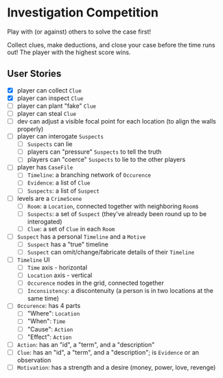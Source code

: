 # Investigation Competition

Play with (or against) others to solve the case first!

Collect clues, make deductions, and close your case before the time runs out! The player with the highest score wins.

## User Stories

- [x] player can collect `Clue`
- [x] player can inspect `Clue`
- [ ] player can plant "fake" `Clue`
- [ ] player can steal `Clue`
- [ ] dev can adjust a visible focal point for each location (to align the walls properly)
- [ ] player can interogate `Suspects`
  - [ ] `Suspects` can lie
  - [ ] players can "pressure" `Suspects` to tell the truth
  - [ ] players can "coerce" `Suspects` to lie to the other players
- [ ] player has `CaseFile`
  - [ ] `Timeline`: a branching network of `Occurence`
  - [ ] `Evidence`: a list of `Clue`
  - [ ] `Suspects`: a list of `Suspect`
- [ ] levels are a `CrimeScene`
  - [ ] `Room`: a `Location`, connected together with neighboring `Room`s
  - [ ] `Suspects`: a set of `Suspect` (they've already been round up to be interogated)
  - [ ] `Clue`: a set of `Clue` in each `Room`
- [ ] `Suspect` has a personal `Timeline` and a `Motive`
  - [ ] `Suspect` has a "true" timeline
  - [ ] `Suspect` can omit/change/fabricate details of their `Timeline`
- [ ] `Timeline` UI
  - [ ] `Time` axis - horizontal
  - [ ] `Location` axis - vertical
  - [ ] `Occurence` nodes in the grid, connected together
  - [ ] `Inconsistency`: a discontenuity (a person is in two locations at the same time)
- [ ] `Occurence`: has 4 parts
  - [ ] "Where": `Location`
  - [ ] "When": `Time`
  - [ ] "Cause": `Action`
  - [ ] "Effect": `Action`
- [ ] `Action`: has an "id", a "term", and a "description"
- [ ] `Clue`: has an "id", a "term", and a "description"; is `Evidence` or an observation
- [ ] `Motivation`: has a strength and a desire (money, power, love, revenge)